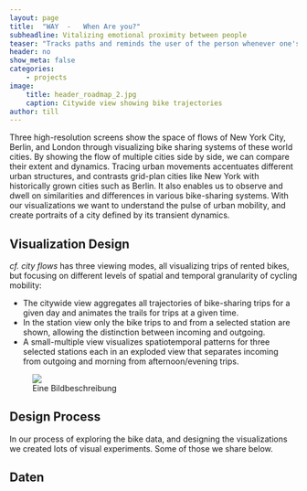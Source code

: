 ```yaml
---
layout: page
title:  "WAY  -   When Are you?"
subheadline: Vitalizing emotional proximity between people
teaser: "Tracks paths and reminds the user of the person whenever one's path is being crossed."
header: no
show_meta: false
categories:
    - projects
image:
    title: header_roadmap_2.jpg
    caption: Citywide view showing bike trajectories
author: till
---
```


Three high-resolution screens show the space of flows of New York City, Berlin, and London through visualizing bike sharing systems of these world cities. By showing the flow of multiple cities side by side, we can compare their extent and dynamics. Tracing urban movements accentuates different urban structures, and contrasts grid-plan cities like New York with historically grown cities such as Berlin. It also enables us to observe and dwell on similarities and differences in various bike-sharing systems. With our visualizations we want to understand the pulse of urban mobility, and create portraits of a city defined by its transient dynamics.


## Visualization Design
*cf. city flows* has three viewing modes, all visualizing trips of rented bikes, but focusing on different levels of spatial and temporal granularity of cycling mobility:

* The citywide view aggregates all trajectories of bike-sharing trips for a given day and animates the trails for trips at a given time.
* In the station view only the bike trips to and from a selected station are shown, allowing the distinction between incoming and outgoing.
* A small-multiple view visualizes spatiotemporal patterns for three selected stations each in an exploded view that separates incoming from outgoing and morning from afternoon/evening trips.

<figure>
  <img src="{{ site.urlimg }}/cf-view2-london-draft.png" />
  <figcaption >Eine Bildbeschreibung</figcaption>
</figure>


## Design Process
In our process of exploring the bike data, and designing the visualizations we created lots of visual experiments. Some of those we share below.


## Daten
